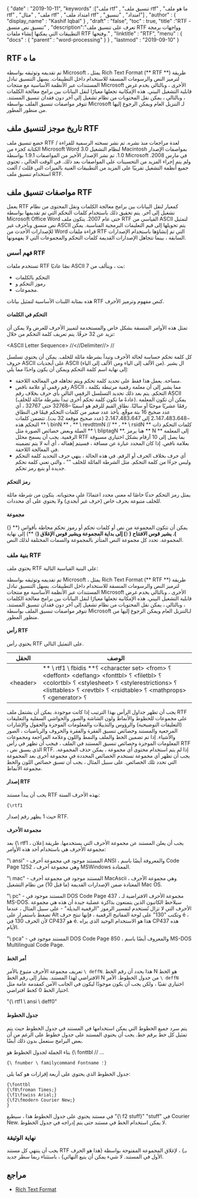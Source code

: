 {
  "date" : "2019-10-11",
  "keywords" :["ملف rtf" , "تنسيق ملف rtf" , "ما هو ملف rtf" , "ملف" , "مثال rtf" , "امتداد ملف rtf" , "امتداد" , "تنسيق"] ,
  "author" : {
    "display_name" : "Kashif Iqbal"
} ,
  "draft" : "false",
  "toc" : true,
  "title" :"RTF - تنسيق نص منسق" ,
  "description":"تعرف على تنسيق ملف RTF وواجهات برمجة التطبيقات التي يمكنها إنشاء ملفات RTF وفتحها." ,
  "linktitle" : "RTF",
  "menu" : {
    "docs" : {
      "parent" : "word-processing"
}
} ,
  "lastmod" : "2019-09-10"
}

## RTF ما ه

تم تقديمه وتوثيقه بواسطة Microsoft ، يمثل Rich Text Format (** RTF **) طريقة لترميز النص والرسومات المنسقة للاستخدام داخل التطبيقات. يسهل التنسيق تبادل المستندات عبر الأنظمة الأساسية مع منتجات Microsoft الأخرى ، وبالتالي يخدم غرض قابلية التشغيل البيني. هذه الإمكانية تجعلها معيارًا لنقل البيانات بين برامج معالجة الكلمات ، وبالتالي ، يمكن نقل المحتويات من نظام تشغيل إلى آخر دون فقدان تنسيق المستند. تتوفر مواصفات تنسيق الملف بواسطة Microsoft لـ التنزيل العام ويمكن الرجوع إليها من منظور المطور.

## تاريخ موجز لتنسيق ملف RTF ##

خضع تنسيق ملف RTF لعدة مراجعات منذ نشره. تم نشر نسخته الرسمية للقراءة / الكتابة كجزء من Microsoft Word 3.0 لنظام التشغيل Macintosh بمواصفات الإصدار 1.0. تم نشر الإصدار الأخير من المواصفات 1.9.1 بواسطة Microsoft في مارس 2008. ولم يتم إجراء المزيد من التحسينات على المواصفات بعد ذلك. في الوقت الحالي ، تحتوي جميع أنظمة التشغيل تقريبًا على المزيد من التطبيقات الغنية بالميزات التي قللت / ألغت استخدام تنسيق ملف RTF.

## مواصفات تنسيق ملف RTF ##

يعمل RTF كمعيار لنقل البيانات بين برامج معالجة الكلمات ونقل المحتوى من نظام تشغيل إلى آخر. يتم تحقيق ذلك باستخدام كلمات التحكم التي تم تقديمها بواسطة Microsoft Office Word حتى عام 2007. يتكون ملف RTF القياسي من ASCII لتمثيل نص منسق وبأحرف غير ASCII يتم تحويلها إلى قيم التعليمات البرمجية المناسبة. يمكن للإصدارات الأحدث من Word قراءة ملفات RTF التي تم إنشاؤها باستخدام الإصدارات السابقة ، بينما تتجاهل الإصدارات القديمة كلمات التحكم والمجموعات التي لا يفهمونها.

### فهم أسس RTF ###

تستخدم ملفات RTF نصًا عاديًا ASCII 7 بت ، ويتألف من:

* التحكم بالكلمات
* رموز التحكم و
* مجموعات.

هذه بمثابة اللبنات الأساسية لتمثيل بيانات RTF كنص مفهوم وترميز الأحرف.

#### التحكم في الكلمات ####

تمثل هذه الأوامر المنسقة بشكل خاص والمستخدمة لتمييز الأحرف للعرض ولا يمكن أن تزيد عن 32 حرفًا. يتم تعريف كلمة التحكم من خلال:

\<ASCII Letter Sequence> //<//Delimiter//> //

كل كلمة تحكم حساسة لحالة الأحرف وتبدأ بشرطة مائلة للخلف. يمكن أن يحتوي تسلسل حروف ASCII على أبجديات ASCII (من الألف إلى الياء ومن الألف إلى الياء). ال<Delimite> يشير إلى نهاية اسم كلمة التحكم ويمكن أن يكون واحدًا مما يلي:

* مساحة. يعمل هذا فقط على تحديد كلمة تحكم ويتم تجاهله في المعالجة اللاحقة.
* رقم رقمي أو علامة ناقص ASCII ، مما يشير إلى أن معلمة رقمية مرتبطة بكلمة التحكم. يتم بعد ذلك تحديد التسلسل الرقمي التالي بأي حرف بخلاف رقم ASCII (عادةً ما تكون كلمة تحكم أخرى تبدأ بشرطة مائلة للخلف). يمكن أن تكون المعلمة رقمًا عشريًا موجبًا أو سالبًا. نطاق القيم للرقم هو اسميًا –32768 حتى 32767 ، أي عدد صحيح 16 بتة موقّع. يأخذ عدد صغير من كلمات التحكم قيمًا في النطاق −2،147،483،648 إلى 2،147،483،647 (عدد صحيح موقعة 32 بت). تتضمن كلمات التحكم هذه ** \ binN ** ، ** \ revdttmN // ** ، ** \ rsidN ** كلمات التحكم ذات الصلة وبعض خصائص الصورة مثل ** \ bliptagN **. هنا يرمز ** N ** إلى المعلمة الرقمية. يجب أن يسمح محلل RTF بما يصل إلى 10 أرقام بشكل اختياري مسبوقة بعلامة ناقص. إذا كان المحدد عبارة عن مسافة ، فسيتم إهماله ، أي أنه لا يتم تضمينه في المعالجة اللاحقة.
* أي حرف بخلاف الحرف أو الرقم. في هذه الحالة ، ينهي حرف التحديد كلمة التحكم وليس جزءًا من كلمة التحكم. مثل الشرطة المائلة للخلف "\" ، والتي تعني كلمة تحكم جديدة أو يتبع رمز تحكم.

#### رمز التحكم ####

يمثل رمز التحكم حدثًا خاصًا له معنى محدد اعتمادًا على محتوياته. يتكون من شرطة مائلة للخلف متبوعة بحرف خاص (حرف غير أبجدي) ولا يحتوي على أي محددات.

#### مجموعة ####

يمكن أن تتكون المجموعة من نص أو كلمات تحكم أو رموز تحكم محاطة بأقواس (** {} **). يشير قوس الافتتاح (** {**) إلى بداية المجموعة ويشير قوس الإغلاق (**} **) إلى نهاية المجموعة. تحدد كل مجموعة النص المتأثر بالمجموعة والسمات المختلفة لذلك النص.

### بنية ملف RTF ###

يحتوي ملف RTF على البنية القياسية التالية:

تم تقديمه وتوثيقه بواسطة Microsoft ، يمثل Rich Text Format (** RTF **) طريقة لترميز النص والرسومات المنسقة للاستخدام داخل التطبيقات. يسهل التنسيق تبادل المستندات عبر الأنظمة الأساسية مع منتجات Microsoft الأخرى ، وبالتالي يخدم غرض قابلية التشغيل البيني. هذه الإمكانية تجعلها معيارًا لنقل البيانات بين برامج معالجة الكلمات ، وبالتالي ، يمكن نقل المحتويات من نظام تشغيل إلى آخر دون فقدان تنسيق المستند. تتوفر مواصفات تنسيق الملف بواسطة Microsoft لـالتنزيل العام  ويمكن الرجوع إليها من منظور المطور.

#### رأس RTF ####

يحتوي رأس RTF على التمثيل التالي.

| الحقل | الوصف
---|---|
| \<header> | ** \ rtf1 \ fbidis **؟ \<character set> \<from> ؟ \<deffont> \<deflang> \<fonttbl> ؟ \<filetbl> ؟ \<colortbl> ؟ \<stylesheet> ؟ \<stylerestrictions> ؟ \<listtables> ؟ \<revtbl> ؟ \<rsidtable> ؟ \<mathprops> ؟ \<generator> ؟

يجب أن تظهر جداول الرأس بهذا الترتيب إذا كانت موجودة. يمكن أن يشتمل ملف RTF على مجموعات للخطوط والأنماط ولون الشاشة والصور والحواشي السفلية والتعليقات (التعليقات التوضيحية) والرؤوس والتذييلات والمعلومات الموجزة والحقول والإشارات المرجعية والمستند وخصائص تنسيق الفقرة والفقرة والحروف والرياضيات ، الصور والأشياء. إذا تم تضمين الخط والملف والنمط واللون وعلامة المراجعة ومجموعات المعلومات الموجزة وخصائص تنسيق المستند في الملف ، فيجب أن تظهر في رأس RTF ، الذي يسبق نص RTF. إذا لم يتم استخدام محتوى أي مجموعة ، يمكن حذف المجموعة. يجب أن تظهر أي مجموعة تستخدم الخصائص المحددة في مجموعة أخرى بعد المجموعة التي تحدد تلك الخصائص. على سبيل المثال ، يجب أن تسبق خصائص اللون والخط مجموعة الأنماط.

#### إصدار RTF ####

يجب أن يبدأ مستند RTF بهذه الأحرف الستة:

```
{\rtf1
```
حيث 1 يظهر رقم إصدار RTF.

#### مجموعة الأحرف ####

بعد {\ rtf1 ، يجب أن يعلن المستند عن مجموعة الأحرف التي يستخدمها. طريقة إعلان مجموعة الأحرف هي باستخدام أحد هذه الأوامر:

"\ ansi" - المستند موجود في مجموعة أحرف ANSI ، والمعروفة أيضًا باسم Code Page 1252 ، وهي مجموعة أحرف MSWindows المعتادة.

"\ mac" - المستند موجود في مجموعة أحرف MacAscii ، وهي مجموعة الأحرف المعتادة ضمن الإصدارات القديمة (ما قبل 10) من نظام التشغيل Mac OS.

"\ pc" - المستند موجود في DOS Code Page 437 ، مجموعة الأحرف الافتراضية لـ MS-DOS. سيلاحظ الكاتبون الذين يتمتعون بذاكرة عضلية جيدة أن هذه هي مجموعة الأحرف التي لا تزال تُستخدم لتفسير الرموز "الرقمية البديلة" - على سبيل المثال ، عندما تضغط باستمرار على Alt وتكتب "130" على لوحة المفاتيح الرقمية ، فإنها تنتج حرف é ، لأن الحرف 130 في CP437 هو é. هذا هو الاستخدام الوحيد الذي يراه CP437 هذه الأيام.

"\ pca" - المستند موجود في DOS Code Page 850 ، والمعروف أيضًا باسم MS-DOS Multilingual Code Page.

#### أمر الخط ####

تعريف مجموعة الأحرف متبوع بالأمر `\ deffN`. هذا يحدد أن رقم الخط N هو الخط الافتراضي لهذا المستند. يشار إلى رقم الخط N من جدول الخطوط. الأمر `\ deffN` اختياري تقنيًا ، ولكن يجب أن يكون موجودًا ليكون في الجانب الآمن كمقدمة عامة مثل اختيار الخط 0 كخط افتراضي.

"{\ rtf1 \ ansi \ deff0"

#### جدول الخطوط ####

يتم سرد جميع الخطوط التي يمكن استخدامها في المستند في جدول الخطوط حيث يتم تمثيل كل خط برقم خط. يجب أن يحتوي المستند على جدول خطوط على الرغم من أن بعض البرامج ستعمل بدون ذلك أيضًا.

بناء الجملة لجدول الخطوط هو {\ fonttbl // ...

`{\ fnumber \ familycommand Fontname ؛}`

جدول الخطوط الذي يحتوي على أربعة إقرارات هو كما يلي:

```
{\fonttbl
{\f0\froman Times;}
{\f1\fswiss Arial;}
{\f2\fmodern Courier New;}
}
```

في مستند يحتوي على جدول الخطوط هذا ، سيطبع "{\ f2 stuff}" "stuff" في Courier New. لا يمكن استخدام الخط في مستند حتى يتم إدراجه في جدول الخطوط.

### نهاية الوثيقة ###

يجب أن ينتهي كل مستند RTF بـ} ، لإغلاق المجموعة المفتوحة بواسطة {هذا هو الحرف الأول في المستند. لا شيء يمكن أن يتبع النهائي} ، باستثناء ربما سطر جديد.

## مراجع ##

* [Rich Text Format](https://en.wikipedia.org/wiki/Rich_Text_Format)
